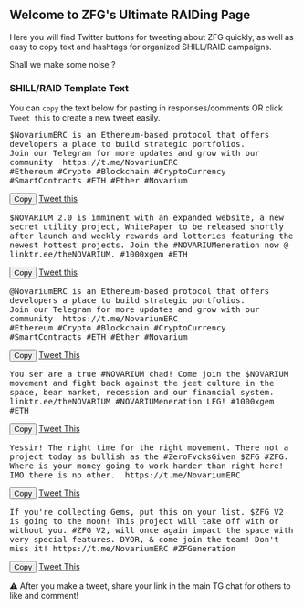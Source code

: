 <script src="https://ajax.googleapis.com/ajax/libs/jquery/2.1.1/jquery.min.js"></script>
<script src="https://cdn.jsdelivr.net/clipboard.js/1.5.12/clipboard.min.js"></script>

<script defer>
$(function(){
  new Clipboard('.copy-text');
});
</script>

## Welcome to ZFG's Ultimate RAIDing Page

Here you will find Twitter buttons for tweeting about ZFG quickly, as well as easy to copy text and hashtags for organized SHILL/RAID campaigns. 

Shall we make some noise ? 

### SHILL/RAID Template Text

You can `copy` the text below for pasting in responses/comments OR click `Tweet this` to create a new tweet easily.

<div id="shill1" ><pre style="white-space: pre-wrap;">
$NovariumERC is an Ethereum-based protocol that offers developers a place to build strategic portfolios.
Join our Telegram for more updates and grow with our community  https://t.me/NovariumERC
#Ethereum #Crypto #Blockchain #CryptoCurrency #SmartContracts #ETH #Ether #Novarium
</pre></div>
<input type="button" class="copy-text btn" data-clipboard-target="#shill1" value="Copy">
<a class="btn" href="https://twitter.com/intent/tweet?text=$NOVARIUM @NovariumERC is an Ethereum-based protocol that offers developers a place to build strategic portfolios.
Join our Telegram for more updates and grow with our community  https://t.me/NovariumERC
#Ethereum #Crypto #Blockchain #CryptoCurrency #SmartContracts #ETH #Ether #Novarium">Tweet this</a>

<div id="shill2" ><pre style="white-space: pre-wrap;">
$NOVARIUM 2.0 is imminent with an expanded website, a new secret utility project, WhitePaper to be released shortly after launch and weekly rewards and lotteries featuring the newest hottest projects. Join the #NOVARIUMeneration now @ linktr.ee/theNOVARIUM. #1000xgem #ETH
</pre></div>
<input type="button" class="copy-text btn" data-clipboard-target="#shill2" value="Copy">
<a class="btn" href="https://twitter.com/intent/tweet?text=$NOVARIUM  is imminent with an expanded website, a new secret utility project, WhitePaper to be released shortly after launch and weekly rewards and lotteries featuring the newest hottest projects. Join the %23Vovaruym now @ @NovariumERC is an Ethereum-based protocol that offers developers a place to build strategic portfolios.
Join our Telegram for more updates and grow with our community  https://t.me/NovariumERC
#Ethereum #Crypto #Blockchain #CryptoCurrency #SmartContracts #ETH #Ether #Novarium">Tweet this</a>

<div id="shill3" ><pre style="white-space: pre-wrap;">
@NovariumERC is an Ethereum-based protocol that offers developers a place to build strategic portfolios.
Join our Telegram for more updates and grow with our community  https://t.me/NovariumERC
#Ethereum #Crypto #Blockchain #CryptoCurrency #SmartContracts #ETH #Ether #Novarium
</pre></div>
<input type="button" class="copy-text btn" data-clipboard-target="#shill3" value="Copy">
<a class="btn" href="https://twitter.com/intent/tweet?text=Join the $NOVARIUM movement and fight back against the jeet culture in the space. Community is utility along with weekly rewards and lotteries, featuring the hottest brand videos on the market. linktr.ee/theNOVARIUM%0d%0d&hashtags=NOVARIUMeneration,1000xgem,ETH,ZEROFVCKSGIVEN">Tweet This</a>

<div id="shill4" ><pre style="white-space: pre-wrap;">
You ser are a true #NOVARIUM chad! Come join the $NOVARIUM movement and fight back against the jeet culture in the space, bear market, recession and our financial system. linktr.ee/theNOVARIUM #NOVARIUMeneration LFG! #1000xgem #ETH
</pre></div>
<input type="button" class="copy-text btn" data-clipboard-target="#shill4" value="Copy">
<a class="btn" href="https://twitter.com/intent/tweet?text=You ser are a true %23ZEROFVCKSGIVEN chad! Come join the $NOVARIUM movement and fight back against the jeet culture in the space, bear market, recession and our financial system. linktr.ee/theNOVARIUM%0d%0d&hashtags=NOVARIUMeneration,1000xgem,ETH,ZEROFVCKSGIVEN">Tweet This</a>

<div id="shill5" ><pre style="white-space: pre-wrap;">
Yessir! The right time for the right movement. There not a project today as bullish as the #ZeroFvcksGiven $ZFG #ZFG. Where is your money going to work harder than right here! IMO there is no other.  https://t.me/NovariumERC
</pre></div>
<input type="button" class="copy-text btn" data-clipboard-target="#shill5" value="Copy">
<a class="btn" href="https://twitter.com/intent/tweet?text=Yessir! The right time for the right movement. There not a project today as bullish as the %23ZeroFvcksGiven $ZFG %23ZFG. Where is your money going to work harder than right here! IMO there is no other.  https://t.me/NovariumERC">Tweet This</a>

<div id="shill6" ><pre style="white-space: pre-wrap;">
If you're collecting Gems, put this on your list. $ZFG V2 is going to the moon! This project will take off with or without you. #ZFG V2, will once again impact the space with very special features. DYOR, & come join the team! Don't miss it! https://t.me/NovariumERC #ZFGeneration
</pre></div>
<input type="button" class="copy-text btn" data-clipboard-target="#shill6" value="Copy">
<a class="btn" href="https://twitter.com/intent/tweet?text=If you're collecting Gems, put this on your list. $ZFG V2 is going to the moon! This project will take off with or without you. %23ZFG V2, will once again impact the space with very special features. DYOR, %26 come join the team! Don't miss it! https://t.me/NovariumERC%0d%0d&hashtags=NOVARIUM">Tweet This</a>

⚠️ After you make a tweet, share your link in the main TG chat for others to like and comment!
